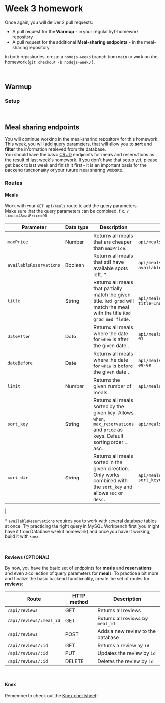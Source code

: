 # Week 3 homework

Once again, you will deliver 2 pull requests:
* A pull request for the **Warmup** - in your regular hyf-homework repository
* A pull request for the additional **Meal-sharing endpoints** - in the meal-sharing repository

In both repositories, create a `nodejs-week3` branch from `main` to work on the homework (`git checkout -b nodejs-week3` ).

<br/>

## **Warmup**


### Setup


<br/>

## **Meal sharing endpoints**

You will continue working in the meal-sharing repository for this homework. This week, you will add query parameters, that will allow you to **sort** and **filter** the information retrieved from the database.
<br/>You should have the basic [CRUD](https://www.freecodecamp.org/news/crud-operations-explained/) endpoints for meals and reservations as the result of last week's homework. If you don't have that setup yet, please get back to last week and finish it first - it is an important basis for the backend functionality of your future meal sharing website.


### **Routes**

#### **Meals**

Work with your `GET api/meals` route to add the query parameters. <br/>Make sure that the query parameters can be combined, f.x. `?limit=4&maxPrice=90`

| Parameter     | <nobr>Data type<nobr/>| Description           | Example |
| ---------------- | ---------------- | ------------------------------------------------ | ---------------- | 
|`maxPrice`| Number|Returns all meals that are cheaper than `maxPrice`.| <nobr>`api/meals?maxPrice=90`<nobr/>|
|`availableReservations`|Boolean|Returns all meals that still have available spots left. *|<nobr>`api/meals?availableReservations=true`<nobr/>|
|`title`| String | Returns all meals that partially match the given title. `Rød grød` will match the meal with the title `Rød grød med fløde`. | <nobr>`api/meals?title=Indian%20platter`<nobr/>|
|`dateAfter`|Date|Returns all meals where the date for `when` is after the given date .|`api/meals?dateAfter=2022-10-01`|
|`dateBefore`|Date|Returns all meals where the date for `when` is before the given date .|`api/meals?dateBefore=2022-08-08`|
|`limit`|Number|Returns the given number of meals.|`api/meals?limit=7`|
|`sort_key`|String|Returns all meals sorted by the given key. Allows `when`, `max_reservations` and `price` as keys. Default sorting order = asc. |`api/meals?sort_key=price`|
|`sort_dir`|String|Returns all meals sorted in the given direction. Only works combined with the `sort_key` and allows `asc` or `desc`.| <nobr>`api/meals?sort_key=price&sort_dir=desc`<nobr/>|
|

\* `availableReservations` requires you to work with several database tables at once. Try practicing the right query in MySQL Workbench first (you might have it from Database week3 homework) and once you have it working, build it with `knex`. 


<br/>

#### **Reviews** (OPTIONAL)

By now, you have the basic set of endpoints for **meals** and **reservations** and even a collection of query parameters for **meals**. To practice a bit more and finalize the basic backend functionality, create the set of routes for **reviews**:

| Route            | HTTP method   | Description         |
| ---------------- | ------ | ------------------------ |
| `/api/reviews`     | GET    | Returns all reviews  |
| `/api/reviews/:meal_id` | GET    | Returns all reviews by `meal_id` |
| `/api/reviews`         | POST   | Adds a new review to the database |
| `/api/reviews/:id` | GET    | Returns a review by `id` |
| `/api/reviews/:id` | PUT    | Updates the review by `id` |
| `/api/reviews/:id` | DELETE | Deletes the review by `id` |

<br/>

#### **Knex**

Remember to check out the [Knex cheatsheet](https://devhints.io/knex)!
